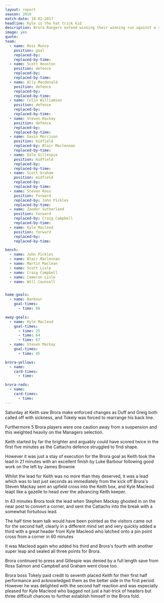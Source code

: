 ```yaml
---
layout: report
season: 2016
match-date: 18-02-2017
headline: Kyle is the hat trick kid
description: Brora Rangers extend winning their winning run against a strong Keith performance.
image: yes
quote:
team:
  - name: Ross Munro
    position: goal
    replaced-by:
    replaced-by-time:
  - name: Scott Houston
    position: defence
    replaced-by:
    replaced-by-time:
  - name: Ally Macdonald
    position: defence
    replaced-by:
    replaced-by-time:
  - name: Colin Williamson
    position: defence
    replaced-by:
    replaced-by-time:
  - name: Steven Mackay
    position: defence
    replaced-by:
    replaced-by-time:
  - name: Gavin Morrison
    position: midfield
    replaced-by: Blair Maclennan
    replaced-by-time:
  - name: Dale Gillespie
    position: midfield
    replaced-by:
    replaced-by-time:
  - name: Scott Graham
    position: midfield
    replaced-by:
    replaced-by-time:
  - name: Steven Ross
    position: forward
    replaced-by: John Pickles
    replaced-by-time:
  - name: Zander Sutherland
    position: forward
    replaced-by: Craig Campbell
    replaced-by-time:
  - name: Kyle Macleod
    position: forward
    replaced-by:
    replaced-by-time:

bench:
  - name: John Pickles
  - name: Blair Maclennan
  - name: Martin Maclean
  - name: Scott Lisle
  - name: Craig Campbell
  - name: Cameron Lisle
  - name: Will Counsell


home-goals:
  - name: Barbour
    goal-times:
      - time: 88

away-goals:
  - name: Kyle Macleod
    goal-times:
      - time: 25
      - time: 64
      - time: 67
  - name: Steven Mackay
    goal-times:
      - time: 45

brora-yellows:
  - name:
    card-times:
      - time:

brora-reds:
  - name:
    card-times:
      - time:
---
```

Saturday at Keith saw Brora make enforced changes as Duff and Greig both called off with sickness, and Tokely was forced to rearrange his back line.

Furthermore 5 Brora players were one caution away from a suspension and this weighted heavily on the Managers selection.

Keith started by far the brighter and arguably could have scored twice in the first five minutes as the Cattachs defence struggled to find shape.

However it was just a stay of execution for the Brora goal as Keith took the lead in 21 minutes with an excellent finish by Luke Barbour following good work on the left by James Brownie

Whilst the lead for Keith was no more than they deserved, it was a lead which was to last just seconds as immediately from the kick off Brora's Steven Mackay sent an upfield cross into the Keith box, and Kyle Macleod leapt like a gazelle to head over the advancing Keith keeper.

In 43 minutes Brora took the lead when Stephen Mackay ghosted in on the near post to convert a corner, and sent the Cattachs into the break with a somewhat fortuitous lead.

The half time team talk would have been pointed as the visitors came out for the second half, clearly in a different mind set and very quickly added a third with a great header from Kyle Macleod who latched onto a pin point cross from a corner in 60 minutes

It was Macleod again who added his third and Brora's fourth with another super leap and sealed all three points for Brora.

Brora continued to press and Gillespie was denied by a full length save from Ross Salmon and Campbell and Graham went close too.

Brora boss Tokely paid credit to seventh placed Keith for their first half performance and acknowledged them as the better side in the first period. However he was delighted with the second half reaction and was especially pleased for Kyle Macleod who bagged not just a hat-trick of headers but three difficult chances to further establish himself in the Brora fold.